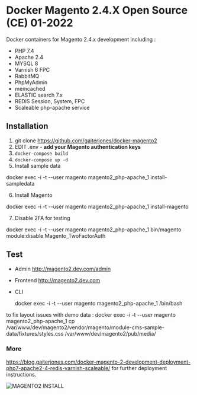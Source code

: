 
# Docker Magento 2.4.X Open Source (CE) 01-2022

Docker containers for Magento 2.4.x development including :

  - PHP 7.4
  - Apache 2.4
  - MYSQL 8
  - Varnish 6 FPC  
  - RabbitMQ  
  - PhpMyAdmin
  - memcached
  - ELASTIC search 7.x
  - REDIS Session, System, FPC
  - Scaleable php-apache service

## Installation

1. git clone https://github.com/gaiterjones/docker-magento2  
2. EDIT .env - **add your Magento authentication keys**  
3. `docker-compose build`
4. `docker-compose up -d`   
5. Install sample data

docker exec -i -t --user magento magento2_php-apache_1 install-sampledata  

6. Install Magento

docker exec -i -t --user magento magento2_php-apache_1 install-magento

7. Disable 2FA for testing

docker exec -i -t --user magento magento2_php-apache_1 bin/magento module:disable Magento_TwoFactorAuth

## Test

 - Admin
http://magento2.dev.com/admin  
 - Frontend
http://magento2.dev.com   
 - CLI


    docker exec -i -t --user magento magento2_php-apache_1 /bin/bash

to fix layout issues with demo data : docker exec -i -t --user magento magento2_php-apache_1  cp /var/www/dev/magento2/vendor/magento/module-cms-sample-data/fixtures/styles.css /var/www/dev/magento2/pub/media/
### More

https://blog.gaiterjones.com/docker-magento-2-development-deployment-php7-apache2-4-redis-varnish-scaleable/ for further deployment instructions.

![MAGENTO2 INSTALL](https://blog.gaiterjones.com/dropbox/docker-install-magento240.gif)
